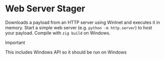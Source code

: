 # Web Server Stager

Downloads a payload from an HTTP server using WinInet and executes it in memory. Start a simple web server (e.g. `python -m http.server`) to host your payload. Compile with `zig build` on Windows.

> [!IMPORTANT]
> This includes Windows API so it should be run on Windows
